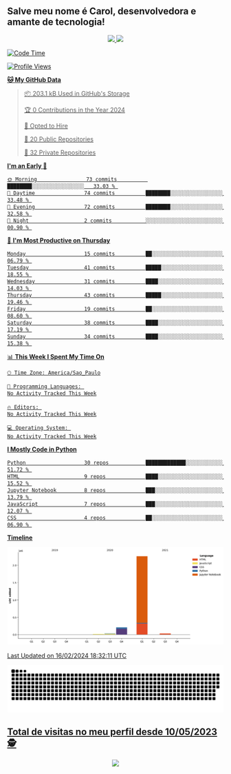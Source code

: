 ## Salve meu nome é Carol, desenvolvedora e amante de tecnologia!

<div align="center">
  <a href="https://github.com/CaroliTavares">
  <img height="120em" src="https://github-readme-stats.vercel.app/api?username=CaroliTavares&show_icons=true&theme=dracula&include_all_commits=true&count_private=true"/>
  <img height="120em" src="https://github-readme-stats.vercel.app/api/top-langs/?username=CaroliTavares&layout=compact&langs_count=7&theme=dracula"/>
</div>
  
<!--START_SECTION:waka-->
![Code Time](http://img.shields.io/badge/Code%20Time-2%20hrs%2042%20mins-blue)

![Profile Views](http://img.shields.io/badge/Profile%20Views-0-blue)

**🐱 My GitHub Data** 

> 📦 203.1 kB Used in GitHub's Storage 
 > 
> 🏆 0 Contributions in the Year 2024
 > 
> 💼 Opted to Hire
 > 
> 📜 20 Public Repositories 
 > 
> 🔑 32 Private Repositories 
 > 
**I'm an Early 🐤** 

```text
🌞 Morning                73 commits          ████████░░░░░░░░░░░░░░░░░   33.03 % 
🌆 Daytime                74 commits          ████████░░░░░░░░░░░░░░░░░   33.48 % 
🌃 Evening                72 commits          ████████░░░░░░░░░░░░░░░░░   32.58 % 
🌙 Night                  2 commits           ░░░░░░░░░░░░░░░░░░░░░░░░░   00.90 % 
```
📅 **I'm Most Productive on Thursday** 

```text
Monday                   15 commits          ██░░░░░░░░░░░░░░░░░░░░░░░   06.79 % 
Tuesday                  41 commits          █████░░░░░░░░░░░░░░░░░░░░   18.55 % 
Wednesday                31 commits          ████░░░░░░░░░░░░░░░░░░░░░   14.03 % 
Thursday                 43 commits          █████░░░░░░░░░░░░░░░░░░░░   19.46 % 
Friday                   19 commits          ██░░░░░░░░░░░░░░░░░░░░░░░   08.60 % 
Saturday                 38 commits          ████░░░░░░░░░░░░░░░░░░░░░   17.19 % 
Sunday                   34 commits          ████░░░░░░░░░░░░░░░░░░░░░   15.38 % 
```


📊 **This Week I Spent My Time On** 

```text
🕑︎ Time Zone: America/Sao_Paulo

💬 Programming Languages: 
No Activity Tracked This Week

🔥 Editors: 
No Activity Tracked This Week

💻 Operating System: 
No Activity Tracked This Week
```

**I Mostly Code in Python** 

```text
Python                   30 repos            █████████████░░░░░░░░░░░░   51.72 % 
HTML                     9 repos             ████░░░░░░░░░░░░░░░░░░░░░   15.52 % 
Jupyter Notebook         8 repos             ███░░░░░░░░░░░░░░░░░░░░░░   13.79 % 
JavaScript               7 repos             ███░░░░░░░░░░░░░░░░░░░░░░   12.07 % 
CSS                      4 repos             ██░░░░░░░░░░░░░░░░░░░░░░░   06.90 % 
```



**Timeline**

![Lines of Code chart](https://raw.githubusercontent.com/CaroliTavares/CaroliTavares/main/assets/bar_graph.png)


 Last Updated on 16/02/2024 18:32:11 UTC
<!--END_SECTION:waka-->
  
  <picture>
  <source media="(prefers-color-scheme: dark)" srcset="https://raw.githubusercontent.com/CaroliTavares/CaroliTavares/output/github-contribution-grid-snake-dark.svg">
  <source media="(prefers-color-scheme: light)" srcset="https://raw.githubusercontent.com/CaroliTavares/CaroliTavares/output/github-contribution-grid-snake.svg">
  <img alt="github contribution grid snake animation" src="https://raw.githubusercontent.com/CaroliTavares/CaroliTavares/output/github-contribution-grid-snake.svg">
</picture>
 <p align="center"> 

 ## Total de visitas no meu perfil desde 10/05/2023 :detective: <br>
 <p align="center"> 
   <img alingn="center" src="https://profile-counter.glitch.me/CaroliTavares/count.svg" />
 </p>

</p>
